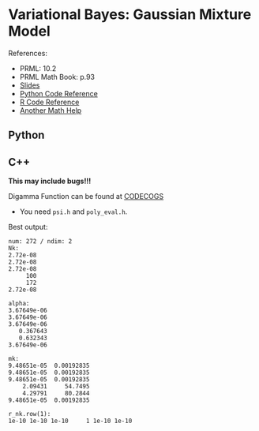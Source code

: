 # Variational Bayes: Gaussian Mixture Model
References:
* PRML: 10.2
* PRML Math Book: p.93
* [Slides](http://www.slideshare.net/takao-y/ss-28872465)
* [Python Code Reference](http://d.hatena.ne.jp/chrofieyue/20111128/1322486240)
* [R Code Reference](http://d.hatena.ne.jp/n_shuyo/20100423/variational)
* [Another Math Help](http://www.cis.nagasaki-u.ac.jp/~masada/VBGMM.pdf)

## Python

## C++
**This may include bugs!!!**

Digamma Function can be found at [CODECOGS](http://www.codecogs.com/library/maths/special/gamma/psi.php)
* You need `psi.h` and `poly_eval.h`.
 
Best output:
```terminal
num: 272 / ndim: 2
Nk:
2.72e-08
2.72e-08
2.72e-08
     100
     172
2.72e-08

alpha:
3.67649e-06
3.67649e-06
3.67649e-06
   0.367643
   0.632343
3.67649e-06

mk:
9.48651e-05  0.00192835
9.48651e-05  0.00192835
9.48651e-05  0.00192835
    2.09431     54.7495
    4.29791     80.2844
9.48651e-05  0.00192835

r_nk.row(1):
1e-10 1e-10 1e-10     1 1e-10 1e-10
```
